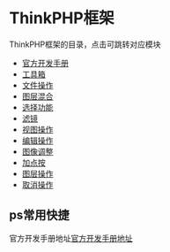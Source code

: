 # ThinkPHP框架

ThinkPHP框架的目录，点击可跳转对应模块

* [官方开发手册](#官方开发手册)
* [工具箱](#工具箱)
* [文件操作](#文件操作)
* [图层混合](#图层混合)
* [选择功能](#选择功能)
* [滤镜](#滤镜)
* [视图操作](#视图操作)
* [编辑操作](#编辑操作)
* [图像调整](#图像调整)
* [加点按](#加点按)
* [图层操作](#图层操作)
* [取消操作](#取消操作)

## ps常用快捷


官方开发手册地址[官方开发手册地址](https://www.kancloud.cn/manual/thinkphp5_1/353946)
